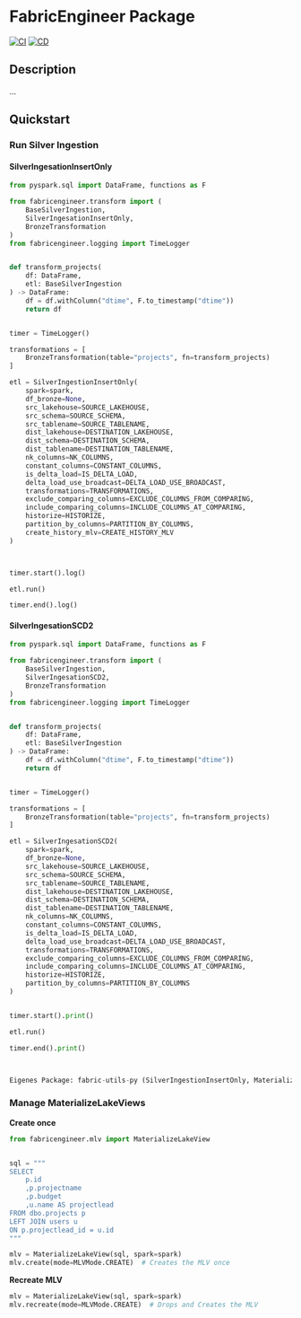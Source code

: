 # FabricEngineer Package
[![CI](https://github.com/enricogoerlitz/fabricengineer-py/actions/workflows/ci.yml/badge.svg)](https://github.com/enricogoerlitz/fabricengineer-py/actions/workflows/ci.yml)
[![CD](https://github.com/enricogoerlitz/fabricengineer-py/actions/workflows/release.yml/badge.svg)](https://github.com/enricogoerlitz/fabricengineer-py/actions/workflows/release.yml)

## Description

...

## Quickstart

### Run Silver Ingestion

#### SilverIngesationInsertOnly

```python
from pyspark.sql import DataFrame, functions as F

from fabricengineer.transform import (
    BaseSilverIngestion,
    SilverIngesationInsertOnly,
    BronzeTransformation
)
from fabricengineer.logging import TimeLogger


def transform_projects(
    df: DataFrame,
    etl: BaseSilverIngestion
) -> DataFrame:
    df = df.withColumn("dtime", F.to_timestamp("dtime"))
    return df


timer = TimeLogger()

transformations = [
    BronzeTransformation(table="projects", fn=transform_projects)
]

etl = SilverIngestionInsertOnly(
    spark=spark,
    df_bronze=None,
    src_lakehouse=SOURCE_LAKEHOUSE,
    src_schema=SOURCE_SCHEMA,
    src_tablename=SOURCE_TABLENAME,
    dist_lakehouse=DESTINATION_LAKEHOUSE,
    dist_schema=DESTINATION_SCHEMA,
    dist_tablename=DESTINATION_TABLENAME,
    nk_columns=NK_COLUMNS,
    constant_columns=CONSTANT_COLUMNS,
    is_delta_load=IS_DELTA_LOAD,
    delta_load_use_broadcast=DELTA_LOAD_USE_BROADCAST,
    transformations=TRANSFORMATIONS,
    exclude_comparing_columns=EXCLUDE_COLUMNS_FROM_COMPARING,
    include_comparing_columns=INCLUDE_COLUMNS_AT_COMPARING,
    historize=HISTORIZE,
    partition_by_columns=PARTITION_BY_COLUMNS,
    create_history_mlv=CREATE_HISTORY_MLV
)



timer.start().log()

etl.run()

timer.end().log()
```

#### SilverIngesationSCD2

```python
from pyspark.sql import DataFrame, functions as F

from fabricengineer.transform import (
    BaseSilverIngestion,
    SilverIngesationSCD2,
    BronzeTransformation
)
from fabricengineer.logging import TimeLogger


def transform_projects(
    df: DataFrame,
    etl: BaseSilverIngestion
) -> DataFrame:
    df = df.withColumn("dtime", F.to_timestamp("dtime"))
    return df


timer = TimeLogger()

transformations = [
    BronzeTransformation(table="projects", fn=transform_projects)
]

etl = SilverIngesationSCD2(
    spark=spark,
    df_bronze=None,
    src_lakehouse=SOURCE_LAKEHOUSE,
    src_schema=SOURCE_SCHEMA,
    src_tablename=SOURCE_TABLENAME,
    dist_lakehouse=DESTINATION_LAKEHOUSE,
    dist_schema=DESTINATION_SCHEMA,
    dist_tablename=DESTINATION_TABLENAME,
    nk_columns=NK_COLUMNS,
    constant_columns=CONSTANT_COLUMNS,
    is_delta_load=IS_DELTA_LOAD,
    delta_load_use_broadcast=DELTA_LOAD_USE_BROADCAST,
    transformations=TRANSFORMATIONS,
    exclude_comparing_columns=EXCLUDE_COLUMNS_FROM_COMPARING,
    include_comparing_columns=INCLUDE_COLUMNS_AT_COMPARING,
    historize=HISTORIZE,
    partition_by_columns=PARTITION_BY_COLUMNS
)


timer.start().print()

etl.run()

timer.end().print()



Eigenes Package: fabric-utils-py (SilverIngestionInsertOnly, MaterializedLakeView(lakehouse, schema, table_name, mode=CREATE | DROP_CREATE).execute(); ...

```

### Manage MaterializeLakeViews


**Create once**

```python
from fabricengineer.mlv import MaterializeLakeView


sql = """
SELECT
    p.id
    ,p.projectname
    ,p.budget
    ,u.name AS projectlead
FROM dbo.projects p
LEFT JOIN users u
ON p.projectlead_id = u.id
"""

mlv = MaterializeLakeView(sql, spark=spark)
mlv.create(mode=MLVMode.CREATE)  # Creates the MLV once
```

**Recreate MLV**

```python
mlv = MaterializeLakeView(sql, spark=spark)
mlv.recreate(mode=MLVMode.CREATE)  # Drops and Creates the MLV
```
